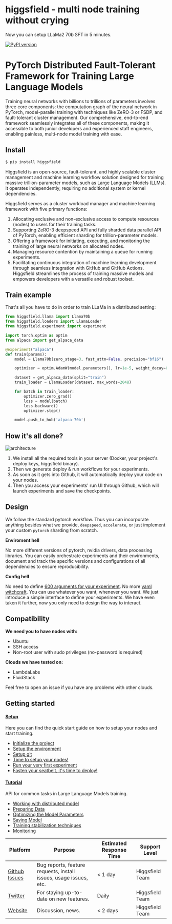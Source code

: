 # higgsfield - multi node training without crying
Now you can setup LLaMa2 70b SFT in 5 minutes.

[![PyPI version](https://badge.fury.io/py/higgsfield.svg)](https://badge.fury.io/py/higgsfield)


# PyTorch Distributed Fault-Tolerant Framework for Training Large Language Models

Training neural networks with billions to trillions of parameters involves three core components: 
the computation graph of the neural network in PyTorch,
model-parallel training with techniques like ZeRO-3 or FSDP, and fault-tolerant cluster management. Our comprehensive, end-to-end framework seamlessly integrates all of these components, making it accessible to both junior developers and experienced staff engineers, enabling painless, multi-node model training with ease.

## Install
```bash
$ pip install higgsfield
```

Higgsfield is an open-source, fault-tolerant, and highly scalable cluster management and machine learning workflow solution designed for training massive trillion-parameter models, such as Large Language Models (LLMs). It operates independently, requiring no additional system or kernel dependencies.

Higgsfield serves as a cluster workload manager and machine learning framework with five primary functions:

1. Allocating exclusive and non-exclusive access to compute resources (nodes) to users for their training tasks.
2. Supporting ZeRO-3 deepspeed API and fully sharded data parallel API of PyTorch, enabling efficient sharding for trillion-parameter models.
3. Offering a framework for initiating, executing, and monitoring the training of large neural networks on allocated nodes.
4. Managing resource contention by maintaining a queue for running experiments.
5. Facilitating continuous integration of machine learning development through seamless integration with GitHub and GitHub Actions.
Higgsfield streamlines the process of training massive models and empowers developers with a versatile and robust toolset.

## Train example
That's all you have to do in order to train LLaMa in a distributed setting:
```python
from higgsfield.llama import Llama70b
from higgsfield.loaders import LlamaLoader
from higgsfield.experiment import experiment

import torch.optim as optim
from alpaca import get_alpaca_data

@experiment("alpaca")
def train(params):
    model = Llama70b(zero_stage=3, fast_attn=False, precision="bf16")

    optimizer = optim.AdamW(model.parameters(), lr=1e-5, weight_decay=0.0)

    dataset = get_alpaca_data(split="train")
    train_loader = LlamaLoader(dataset, max_words=2048)

    for batch in train_loader:
        optimizer.zero_grad()
        loss = model(batch)
        loss.backward()
        optimizer.step()

    model.push_to_hub('alpaca-70b')
```

## How it's all done?
![architecture](https://raw.githubusercontent.com/higgsfield/higgsfield/main/docs/static/architecture.png)
1. We install all the required tools in your server (Docker, your project's deploy keys, higgsfield binary).
2. Then we generate deploy & run workflows for your experiments.
3. As soon as it gets into Github, it will automatically deploy your code on your nodes.
4. Then you access your experiments' run UI through Github, which will launch experiments and save the checkpoints.


## Design
We follow the standard pytorch workflow. Thus you can incorporate anything besides what we provide, `deepspeed`, `accelerate`, or just implement your custom `pytorch` sharding from scratch. 

**Enviroment hell**

No more different versions of pytorch, nvidia drivers, data processing libraries. 
You can easily orchestrate experiments and their environments, document and track the specific versions and configurations of all dependencies to ensure reproducibility.

**Config hell** 

No need to define [600 arguments for your experiment](https://github.com/huggingface/transformers/blob/aaccf1844eccbb90cc923378e3c37a6b143d03fb/src/transformers/training_args.py#L161). No more [yaml witchcraft](https://hydra.cc/).
You can use whatever you want, whenever you want. We just introduce a simple interface to define your experiments. We have even taken it further, now you only need to design the way to interact.

## Compatibility
**We need you to have nodes with:**
 - Ubuntu
 - SSH access
 - Non-root user with sudo privileges (no-password is required)

**Clouds we have tested on:**
 - LambdaLabs
 - FluidStack

Feel free to open an issue if you have any problems with other clouds. 


## Getting started

#### [Setup](./setup.md)
Here you can find the quick start guide on how to setup your nodes and start training.
- [Initialize the project](https://github.com/higgsfield/higgsfield/blob/main/setup.md#initialize-the-project)
- [Setup the environment](https://github.com/higgsfield/higgsfield/blob/main/setup.md#setup-the-environment)
- [Setup git](https://github.com/higgsfield/higgsfield/blob/main/setup.md#setup-git)
- [Time to setup your nodes!](https://github.com/higgsfield/higgsfield/blob/main/setup.md#time-to-setup-your-nodes)
- [Run your very first experiment](https://github.com/higgsfield/higgsfield/blob/main/setup.md#run-your-very-first-experiment)
- [Fasten your seatbelt, it's time to deploy!](https://github.com/higgsfield/higgsfield/blob/main/setup.md#fasten-your-seatbelt-its-time-to-deploy)

#### [Tutorial](./tutorial.md)
API for common tasks in Large Language Models training. 
- [Working with distributed model](https://github.com/higgsfield/higgsfield/blob/main/tutorial.md#working-with-distributed-model)
- [Preparing Data](https://github.com/higgsfield/higgsfield/blob/main/tutorial.md#preparing-data)
- [Optimizing the Model Parameters](https://github.com/higgsfield/higgsfield/blob/main/tutorial.md#optimizing-the-model-parameters)
- [Saving Model](https://github.com/higgsfield/higgsfield/blob/main/tutorial.md#saving-model)
- [Training stabilization techniques](https://github.com/higgsfield/higgsfield/blob/main/tutorial.md#training-stabilization-techniques)
- [Monitoring](https://github.com/higgsfield/higgsfield/blob/main/tutorial.md#monitoring)

| Platform | Purpose | Estimated Response Time | Support Level |
| -------- | ------- | ----------------------- | ------------- |
| [Github Issues](https://github.com/higgsfield/higgsfield/issues/) | Bug reports, feature requests, install issues, usage issues, etc. | < 1 day | Higgsfield Team |
| [Twitter](https://twitter.com/higgsfield_ai/) | For staying up-to-date on new features. | Daily | Higgsfield Team |
| [Website](https://higgsfield.ai/) | Discussion, news. | < 2 days | Higgsfield Team |
